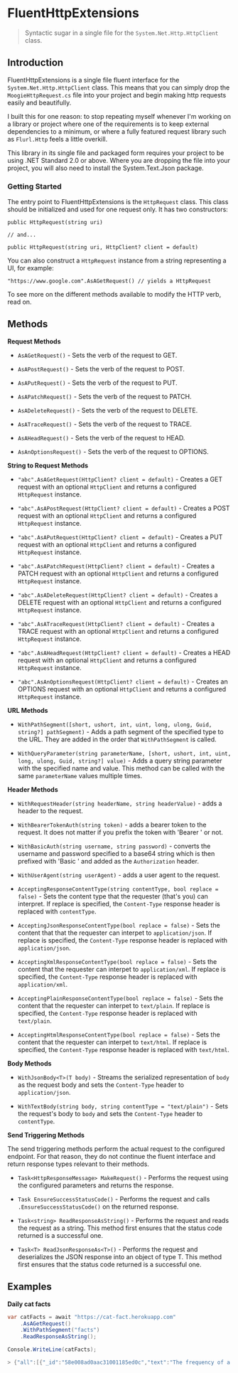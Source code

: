 # FluentHttpExtensions

> Syntactic sugar in a single file for the `System.Net.Http.HttpClient` class.

## Introduction

FluentHttpExtensions is a single file fluent interface for the `System.Net.Http.HttpClient` class. This means that you can simply
drop the `MoogieHttpRequest.cs` file into your project and begin making http requests easily and beautifully.

I built this for one reason: to stop repeating myself whenever I'm working on a library or project where one of the
requirements is to keep external dependencies to a minimum, or where a fully featured request library such as
`Flurl.Http` feels a little overkill.

This library in its single file and packaged form requires your project to be using .NET Standard 2.0 or above. Where you are dropping the file into your project, you will also need to install the System.Text.Json package.

### Getting Started

The entry point to FluentHttpExtensions is the `HttpRequest` class. This class should be initialized and used for one request
only. It has two constructors:

```
public HttpRequest(string uri)

// and...

public HttpRequest(string uri, HttpClient? client = default)
```

You can also construct a `HttpRequest` instance from a string representing a UI, for example:

```
"https://www.google.com".AsAGetRequest() // yields a HttpRequest
```

To see more on the different methods available to modify the HTTP verb, read on.

## Methods

**Request Methods**

* `AsAGetRequest()` - Sets the verb of the request to GET.

* `AsAPostRequest()` - Sets the verb of the request to POST.

* `AsAPutRequest()` - Sets the verb of the request to PUT.

* `AsAPatchRequest()` - Sets the verb of the request to PATCH.

* `AsADeleteRequest()` - Sets the verb of the request to DELETE.

* `AsATraceRequest()` - Sets the verb of the request to TRACE.

* `AsAHeadRequest()` - Sets the verb of the request to HEAD.

* `AsAnOptionsRequest()` - Sets the verb of the request to OPTIONS.

**String to Request Methods**

* `"abc".AsAGetRequest(HttpClient? client = default)` - Creates a GET request with an optional `HttpClient` and returns a configured `HttpRequest` instance.

* `"abc".AsAPostRequest(HttpClient? client = default)`  - Creates a POST request with an optional `HttpClient` and returns a configured `HttpRequest` instance.

* `"abc".AsAPutRequest(HttpClient? client = default)` - Creates a PUT request with an optional `HttpClient` and returns a configured `HttpRequest` instance.

* `"abc".AsAPatchRequest(HttpClient? client = default)` - Creates a PATCH request with an optional `HttpClient` and returns a configured `HttpRequest` instance.

* `"abc".AsADeleteRequest(HttpClient? client = default)` - Creates a DELETE request with an optional `HttpClient` and returns a configured `HttpRequest` instance.

* `"abc".AsATraceRequest(HttpClient? client = default)` - Creates a TRACE request with an optional `HttpClient` and returns a configured `HttpRequest` instance.

* `"abc".AsAHeadRequest(HttpClient? client = default)` - Creates a HEAD request with an optional `HttpClient` and returns a configured `HttpRequest` instance.

* `"abc".AsAnOptionsRequest(HttpClient? client = default)` - Creates an OPTIONS request with an optional `HttpClient` and returns a configured `HttpRequest` instance.

**URL Methods**

* `WithPathSegment([short, ushort, int, uint, long, ulong, Guid, string?] pathSegment)` - Adds a path segment of the
specified type to the URL. They are added in the order that `WithPathSegment` is called.

* `WithQueryParameter(string parameterName, [short, ushort, int, uint, long, ulong, Guid, string?] value)` - Adds a
query string parameter with the specified name and value. This method can be called with the same `parameterName`
values multiple times.

**Header Methods**

* `WithRequestHeader(string headerName, string headerValue)` - adds a header to the request.

* `WithBearerTokenAuth(string token)` - adds a bearer token to the request. It does not matter if you prefix the token
with 'Bearer ' or not.

* `WithBasicAuth(string username, string password)` - converts the username and password specified to a base64 string
which is then prefixed with 'Basic ' and added as the `Authorization` header.

* `WithUserAgent(string userAgent)` - adds a user agent to the request.

* `AcceptingResponseContentType(string contentType, bool replace = false)` - Sets the content type that the requester
(that's you) can interpret. If replace is specified, the `Content-Type` response header is replaced with `contentType`.

* `AcceptingJsonResponseContentType(bool replace = false)` - Sets the content that that the requester can interpet
to `application/json`. If replace is specified, the `Content-Type` response header is replaced with `application/json`.

* `AcceptingXmlResponseContentType(bool replace = false)` - Sets the content that the requester can interpet to
`application/xml`. If replace is specified, the `Content-Type` response header is replaced with `application/xml`.

* `AcceptingPlainResponseContentType(bool replace = false)` - Sets the content that the requester can interpet to
`text/plain`. If replace is specified, the `Content-Type` response header is replaced with `text/plain`.

* `AcceptingHtmlResponseContentType(bool replace = false)` - Sets the content that the requester can interpet to
`text/html`. If replace is specified, the `Content-Type` response header is replaced with `text/html`.

**Body Methods**

* `WithJsonBody<T>(T body)` - Streams the serialized representation of `body` as the request body and sets the
`Content-Type` header to `application/json`.

* `WithTextBody(string body, string contentType = "text/plain")` - Sets the request's body to `body` and sets the
`Content-Type` header to `contentType`.

**Send Triggering Methods**

The send triggering methods perform the actual request to the configured endpoint. For that reason, they do not
continue the fluent interface and return response types relevant to their methods.

* `Task<HttpResponseMessage> MakeRequest()` - Performs the request using the configured parameters and returns the
response.

* `Task EnsureSuccessStatusCode()` - Performs the request and calls `.EnsureSuccessStatusCode()` on the returned
response.

* `Task<string> ReadResponseAsString()` - Performs the request and reads the request as a string. This method first
ensures that the status code returned is a successful one.

* `Task<T> ReadJsonResponseAs<T>()` - Performs the request and deserializes the JSON response into an object of type T.
This method first ensures that the status code returned is a successful one.

## Examples

**Daily cat facts**

```csharp
var catFacts = await "https://cat-fact.herokuapp.com"
    .AsAGetRequest()
    .WithPathSegment("facts")
    .ReadResponseAsString();

Console.WriteLine(catFacts);

> {"all":[{"_id":"58e008ad0aac31001185ed0c","text":"The frequency of a domestic cat's purr is the same at which ..........

```
